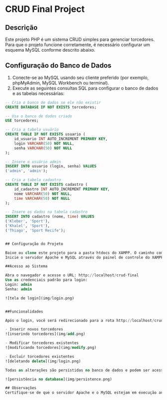 # CRUD Final Project

## Descrição
Este projeto PHP é um sistema CRUD simples para gerenciar torcedores. Para que o projeto funcione corretamente, é necessário configurar um esquema MySQL conforme descrito abaixo.

## Configuração do Banco de Dados

1. Conecte-se ao MySQL usando seu cliente preferido (por exemplo, phpMyAdmin, MySQL Workbench ou terminal).
2. Execute as seguintes consultas SQL para configurar o banco de dados e as tabelas necessárias:

```sql
-- Cria o banco de dados se ele não existir
CREATE DATABASE IF NOT EXISTS torcedores;

-- Usa o banco de dados criado
USE torcedores;

-- Cria a tabela usuário
CREATE TABLE IF NOT EXISTS usuario (
    id_usuario INT AUTO_INCREMENT PRIMARY KEY,
    login VARCHAR(50) NOT NULL,
    senha VARCHAR(50) NOT NULL
);

-- Insere o usuário admin
INSERT INTO usuario (login, senha) VALUES
('admin', 'admin');

-- Cria a tabela cadastro
CREATE TABLE IF NOT EXISTS cadastro (
    id_cadastro INT AUTO_INCREMENT PRIMARY KEY,
    nome VARCHAR(50) NOT NULL,
    time VARCHAR(50) NOT NULL
);

-- Insere os dados na tabela cadastro
INSERT INTO cadastro (nome, time) VALUES
('Kleber', 'Sport'),
('Khalel', 'Sport'),
('Thiago', 'Sport Recife');


## Configuração do Projeto

Baixe ou clone este projeto para a pasta htdocs do XAMPP. O caminho completo deve ser C:\xampp\htdocs\crud-final.
Inicie o servidor Apache e MySQL através do painel de controle do XAMPP.

##Acesso ao Sistema

Abra o navegador e acesse o URL: http://localhost/crud-final
Use as credenciais padrão para login:
Login: admin
Senha: admin

![tela de login](img/login.png)


##Funcionalidades

Após o login, você será redirecionado para a rota http://localhost/crud-final/dashboard.php, onde você pode gerenciar os dados da tabela cadastro. As funcionalidades incluem:

- Inserir novos torcedores
![inserindo torcedores](img/add.png)

- Modificar torcedores existentes
![modificando torcedores](img/modify.png)

- Excluir torcedores existentes
![deletando delete](img/login.png)

Todas as alterações são persistidas no banco de dados e podem ser acessadas via http://localhost/phpmyadmin.

![persistência no database](img/persistence.png)

## Observações
Certifique-se de que o servidor Apache e o MySQL estejam em execução antes de acessar o sistema.
